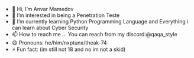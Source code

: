 - 👋 Hi, I’m Anvar Mamedov
- 👀 I’m interested in being a Penetration Teste
- 🌱 I’m currently learning Python Programming Language and Everything i can learn about Cyber Security
- 📫 How to reach me ... You can reach from my discord:@qaqa_style
- 😄 Pronouns: he/him/nxptunx/theak-74
- ⚡ Fun fact: (im still not 18 and no im not a skid)
